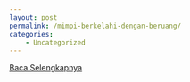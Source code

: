 ```yaml
---
layout: post
permalink: /mimpi-berkelahi-dengan-beruang/
categories:
    - Uncategorized
---
```


[Baca Selengkapnya](/07)